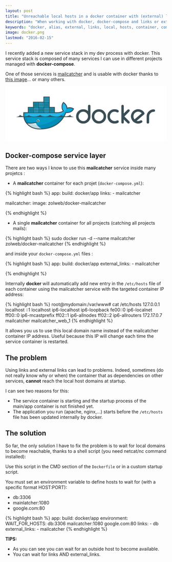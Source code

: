 ```yaml
---
layout: post
title: "Unreachable local hosts in a docker container with (external) links"
description: "When working with docker, docker-compose and links or external link, it can lead to unreachable local hosts (ex: mailcatcher)"
keywords: "docker, alias, external, links, local, hosts, container, compose, mailcatcher"
image: docker.png
lastmod: "2016-02-15"
---
```


I recently added a new service stack in my dev process with docker.
This service stack is composed of many services I can use in different projects managed with **docker-compose**.

One of those services is [mailcatcher](http://mailcatcher.me/)
and is usable with docker thanks to [this image](https://hub.docker.com/r/zolweb/docker-mailcatcher/)...
or many others.

![Docker](/assets/images/posts/docker.png)

## Docker-compose service layer

There are two ways I know to use this **mailcatcher** service inside many projetcs :

* A **mailcatcher** container for each projet (`docker-compose.yml`):

{% highlight bash %}
app:
    build: docker/app
    links:
      - mailcatcher

mailcatcher:
    image: zolweb/docker-mailcatcher
  
{% endhighlight %}

* A single **mailcatcher** container for all projects (catching all projects mails):

{% highlight bash %}
sudo docker run -d --name mailcatcher \
    zolweb/docker-mailcatcher
{% endhighlight %}

and inside your `docker-compose.yml` files :

{% highlight bash %}
app:
    build: docker/app
    external_links:
      - mailcatcher
  
{% endhighlight %}

Internally **docker** will automatically add new entry in the `/etc/hosts` file
of each container using the mailcatcher service with the targeted container IP address:

{% highlight bash %}
root@mydomain:/var/www# cat /etc/hosts
127.0.0.1	localhost
::1	localhost ip6-localhost ip6-loopback
fe00::0	ip6-localnet
ff00::0	ip6-mcastprefix
ff02::1	ip6-allnodes
ff02::2	ip6-allrouters
172.17.0.7	mailcatcher mailcatcher_web_1
{% endhighlight %}

It allows you us to use this local domain name instead of the mailcatcher container IP address.
Useful because this IP will change each time the service container is restarted.

## The problem

Using links and external links can lead to problems.
Indeed, sometimes (do not really know why or when) the container that as dependencies on other services, **cannot** reach the local host domains at startup.

I can see two reasons for this:

* The service container is starting and the startup process of the main/app container is not finished yet.
* The application you run (apache, nginx,...) starts before the `/etc/hosts` file has been updated internally by docker.

## The solution

So far, the only solution I have to fix the problem is to wait for local domains to become reachable,
thanks to a shell script (you need netcat/nc command installed):

<script src="https://gist.github.com/ypereirareis/964cd2d2b608faa371f5.js"></script>

Use this script in the CMD section of the `Dockerfile` or in a custom startup script.

You must set an environment variable to define hosts to wait for (with a specific format HOST:PORT):

* db:3306
* mainlatcher:1080
* google.com:80

{% highlight bash %}
app:
    build: docker/app
    environment:
      WAIT_FOR_HOSTS: db:3306 mailcatcher:1080 google.com:80
    links:
      - db
    external_links:
      - mailcatcher
{% endhighlight %}

**TIPS:**

* As you can see you can wait for an outside host to become available.
* You can wait for links AND external_links.

